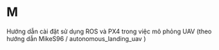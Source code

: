 # M
Hướng dẫn cài đặt sử dụng ROS và PX4 trong việc mô phỏng UAV (theo hướng dẫn MikeS96 / autonomous_landing_uav )

